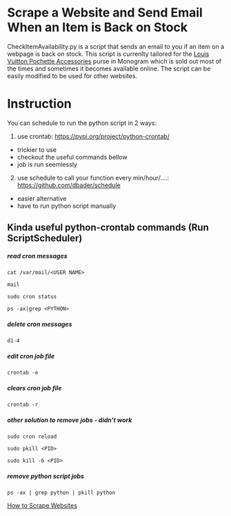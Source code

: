 # Scrape a Website and Send Email When an Item is Back on Stock

CheckItemAvailability.py is a script that sends an email to you if an item on a webpage is back on stock.
This script is currenlty tailored for the [Louis Vuitton Pochette Accessories](https://eu.louisvuitton.com/eng-e1/products/pochette-accessoires-monogram-005656) purse in Monogram which is sold out most of the times and sometimes it becomes available online.
The script can be easily modified to be used for other websites.

# Instruction

You can schedule to run the python script in 2 ways:
1. use crontab: https://pypi.org/project/python-crontab/
  * trickier to use
  * checkout the useful commands bellow
  * job is run seemlessly
2. use schedule to call your function every min/hour/....: https://github.com/dbader/schedule
 * easier alternative
 * have to run python script manually

## Kinda useful python-crontab commands (Run ScriptScheduler)

##### read cron messages
`cat /var/mail/<USER NAME>`

`mail`

`sudo cron status`

`ps -ax|grep <PYTHON>`

##### delete cron messages
`d1-4`

##### edit cron job file
`crontab -e`

##### clears cron job file
`crontab -r`

##### other solution to remove jobs - didn't work
`sudo cron reload`

`sudo pkill <PID>`

`sudo kill -6 <PID>`

##### remove python script jobs
`ps -ax | grep python | pkill python`


[How to Scrape Websites](https://medium.freecodecamp.org/how-to-scrape-websites-with-python-and-beautifulsoup-5946935d93fe)
